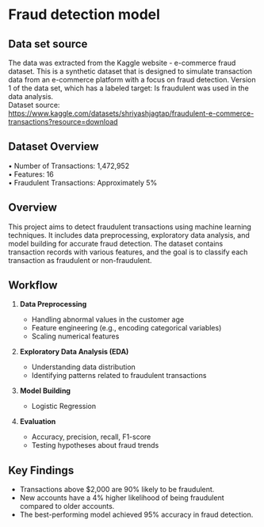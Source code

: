 # Fraud detection model

## Data set source
The data was extracted from the Kaggle website - e-commerce fraud dataset. This is a synthetic dataset that is designed to simulate transaction data from an e-commerce platform with a focus on fraud detection. Version 1 of the data set, which has a labeled target: Is fraudulent was used in the data analysis.  
Dataset source: 
https://www.kaggle.com/datasets/shriyashjagtap/fraudulent-e-commerce-transactions?resource=download

## Dataset Overview
•	Number of Transactions: 1,472,952  
•	Features: 16  
•	Fraudulent Transactions: Approximately 5%

## Overview
This project aims to detect fraudulent transactions using machine learning techniques. It includes data preprocessing, exploratory data analysis, and model building for accurate fraud detection. The dataset contains transaction records with various features, and the goal is to classify each transaction as fraudulent or non-fraudulent.

## Workflow
1. **Data Preprocessing**
   - Handling abnormal values in the customer age
   - Feature engineering (e.g., encoding categorical variables)
   - Scaling numerical features

2. **Exploratory Data Analysis (EDA)**
   - Understanding data distribution
   - Identifying patterns related to fraudulent transactions

3. **Model Building**
   - Logistic Regression

4. **Evaluation**
   - Accuracy, precision, recall, F1-score
   - Testing hypotheses about fraud trends
  
## Key Findings
- Transactions above $2,000 are 90% likely to be fraudulent.
- New accounts have a 4% higher likelihood of being fraudulent compared to older accounts.
- The best-performing model achieved 95% accuracy in fraud detection.
